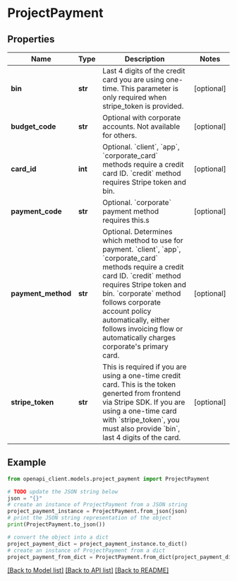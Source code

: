 # ProjectPayment


## Properties

Name | Type | Description | Notes
------------ | ------------- | ------------- | -------------
**bin** | **str** | Last 4 digits of the credit card you are using one-time. This parameter is only required when stripe_token is provided. | [optional] 
**budget_code** | **str** | Optional with corporate accounts. Not available for others. | [optional] 
**card_id** | **int** | Optional. &#x60;client&#x60;, &#x60;app&#x60;, &#x60;corporate_card&#x60; methods require a credit card ID. &#x60;credit&#x60; method requires Stripe token and bin. | [optional] 
**payment_code** | **str** | Optional. &#x60;corporate&#x60; payment method requires this.s | [optional] 
**payment_method** | **str** | Optional. Determines which method to use for payment. &#x60;client&#x60;, &#x60;app&#x60;, &#x60;corporate_card&#x60; methods require a credit card ID. &#x60;credit&#x60; method requires Stripe token and bin. &#x60;corporate&#x60; method follows corporate account policy automatically, either follows invoicing flow or automatically charges corporate&#39;s primary card. | [optional] 
**stripe_token** | **str** | This is required if you are using a one-time credit card. This is the token generted from frontend via Stripe SDK. If you are using a one-time card with &#x60;stripe_token&#x60;, you must also provide &#x60;bin&#x60;, last 4 digits of the card. | [optional] 

## Example

```python
from openapi_client.models.project_payment import ProjectPayment

# TODO update the JSON string below
json = "{}"
# create an instance of ProjectPayment from a JSON string
project_payment_instance = ProjectPayment.from_json(json)
# print the JSON string representation of the object
print(ProjectPayment.to_json())

# convert the object into a dict
project_payment_dict = project_payment_instance.to_dict()
# create an instance of ProjectPayment from a dict
project_payment_from_dict = ProjectPayment.from_dict(project_payment_dict)
```
[[Back to Model list]](../README.md#documentation-for-models) [[Back to API list]](../README.md#documentation-for-api-endpoints) [[Back to README]](../README.md)


